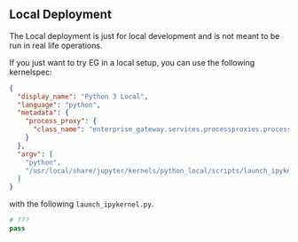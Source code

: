 ## Local Deployment

The Local deployment is just for local development and is not meant to be run in real life operations.

If you just want to try EG in a local setup, you can use the following kernelspec:

```json
{
  "display_name": "Python 3 Local",
  "language": "python", 
  "metadata": {
    "process_proxy": {
      "class_name": "enterprise_gateway.services.processproxies.processproxy.LocalProcessProxy"
    }
  },
  "argv": [
    "python",
    "/usr/local/share/jupyter/kernels/python_local/scripts/launch_ipykernel.py",
  ]
}
```

with the following `launch_ipykernel.py`.

```python
# ???
pass
```
